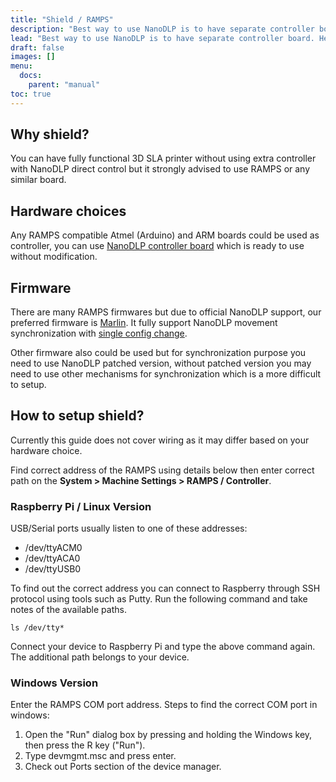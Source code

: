 ```yaml
---
title: "Shield / RAMPS"
description: "Best way to use NanoDLP is to have separate controller board. Here you could find more details on available options and best practices."
lead: "Best way to use NanoDLP is to have separate controller board. Here you could find more details on available options and best practices."
draft: false
images: []
menu:
  docs:
    parent: "manual"
toc: true
---
```


## Why shield?

You can have fully functional 3D SLA printer without using extra controller with NanoDLP direct control but it strongly advised to use RAMPS or any similar board.

## Hardware choices

Any RAMPS compatible Atmel (Arduino) and ARM boards could be used as controller, you can use [NanoDLP controller board](https://www.nanodlp.com/nanodlp-controller-board/) which is ready to use without modification.

## Firmware

There are many RAMPS firmwares but due to official NanoDLP support, our preferred firmware is [Marlin](https://marlinfw.org/). It fully support NanoDLP movement synchronization with [single config change](https://github.com/MarlinFirmware/Marlin/blob/2.0.x/Marlin/Configuration_adv.h#L3437). 

Other firmware also could be used but for synchronization purpose you need to use NanoDLP patched version, without patched version you may need to use other mechanisms for synchronization which is a more difficult to setup.

## How to setup shield?

Currently this guide does not cover wiring as it may differ based on your hardware choice. 

Find correct address of the RAMPS using details below then enter correct path on the **System > Machine Settings > RAMPS / Controller**.

### Raspberry Pi / Linux Version

USB/Serial ports usually listen to one of these addresses:

* /dev/ttyACM0
* /dev/ttyACA0
* /dev/ttyUSB0

To find out the correct address you can connect to Raspberry through SSH protocol using tools such as Putty. Run the following command and take notes of the available paths.

```ls /dev/tty*```

Connect your device to Raspberry Pi and type the above command again. The additional path belongs to your device.


### Windows Version

Enter the RAMPS COM port address.
Steps to find the correct COM port in windows:

1. Open the "Run" dialog box by pressing and holding the Windows key, then press the R key ("Run").
2. Type devmgmt.msc and press enter.
3. Check out Ports section of the device manager.
